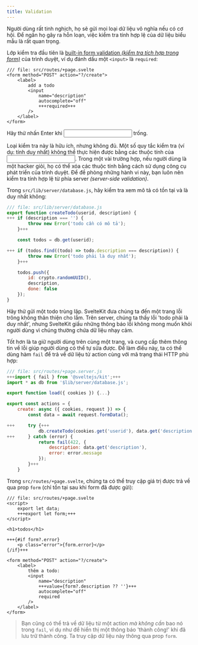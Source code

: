 ```yaml
---
title: Validation
---
```


Người dùng rất tinh nghịch, họ sẽ gửi mọi loại dữ liệu vô nghĩa nếu có cơ hội. Để ngăn họ gây ra hỗn loạn, việc kiểm tra tính hợp lệ của dữ liệu biểu mẫu là rất quan trọng.

Lớp kiểm tra đầu tiên là [built-in form validation _(kiểm tra tích hợp trong form)_](https://developer.mozilla.org/en-US/docs/Learn/Forms/Form_validation#using_built-in_form_validation) của trình duyệt, ví dụ đánh dấu một `<input>` là `required`:

```svelte
/// file: src/routes/+page.svelte
<form method="POST" action="?/create">
	<label>
		add a todo
		<input
			name="description"
			autocomplete="off"
			+++required+++
		/>
	</label>
</form>
```

Hãy thử nhấn Enter khi <input> trống.


Loại kiểm tra này là hữu ích, nhưng không đủ. Một số quy tắc kiểm tra (ví dụ: tính duy nhất) không thể thực hiện được bằng các thuộc tính của <input>. Trong một vài trường hợp, nếu người dùng là một hacker giỏi, họ có thể xóa các thuộc tính bằng cách sử dụng công cụ phát triển của trình duyệt. Để đề phòng những hành vi này, bạn luôn nên kiểm tra tính hợp lệ từ phía server _(server-side validation)_. 

Trong `src/lib/server/database.js`, hãy kiểm tra xem mô tả có tồn tại và là duy nhất không:

```js
/// file: src/lib/server/database.js
export function createTodo(userid, description) {
+++	if (description === '') {
		throw new Error('todo cần có mô tả');
	}+++

	const todos = db.get(userid);

+++	if (todos.find((todo) => todo.description === description)) {
		throw new Error('todo phải là duy nhất');
	}+++

	todos.push({
		id: crypto.randomUUID(),
		description,
		done: false
	});
}
```

Hãy thử gửi một todo trùng lặp. SvelteKit đưa chúng ta đến một trang lỗi trông không thân thiện cho lắm. Trên server, chúng ta thấy lỗi 'todo phải là duy nhất', nhưng SvelteKit giấu những thông báo lỗi không mong muốn khỏi người dùng vì chúng thường chứa dữ liệu nhạy cảm.

Tốt hơn là ta giữ người dùng trên cùng một trang, và cung cấp thêm thông tin về lỗi giúp người dùng có thể tự sửa được. Để làm điều này, ta có thể dùng hàm `fail` để trả về dữ liệu từ action cùng với mã trạng thái HTTP phù hợp:

```js
/// file: src/routes/+page.server.js
+++import { fail } from '@sveltejs/kit';+++
import * as db from '$lib/server/database.js';

export function load({ cookies }) {...}

export const actions = {
	create: async ({ cookies, request }) => {
		const data = await request.formData();

+++		try {+++
			db.createTodo(cookies.get('userid'), data.get('description'));
+++		} catch (error) {
			return fail(422, {
				description: data.get('description'),
				error: error.message
			});
		}+++
	}
```

Trong `src/routes/+page.svelte`, chúng ta có thể truy cập giá trị được trả về qua prop `form` (chỉ tồn tại sau khi form đã được gửi):

```svelte
/// file: src/routes/+page.svelte
<script>
	export let data;
	+++export let form;+++
</script>

<h1>todos</h1>

+++{#if form?.error}
	<p class="error">{form.error}</p>
{/if}+++

<form method="POST" action="?/create">
	<label>
		thêm a todo:
		<input
			name="description"
			+++value={form?.description ?? ''}+++
			autocomplete="off"
			required
		/>
	</label>
</form>
```

> Bạn cũng có thể trả về dữ liệu từ một action _mà không cần_ bao nó trong `fail`, ví dụ như để hiển thị một thông báo 'thành công!' khi đã lưu trữ thành công. Ta truy cập dữ liệu này thông qua prop `form`.
